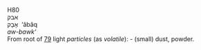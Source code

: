 <body>
  <p>H80<br>  אבק  <br> אָבָק  ‎  ‘âbâq  <br><i>aw-bawk‘ </i><br>From root of <a href="h0079.htm">79</a>  light <i>particles</i> (as <i>volatile</i>): - (small) dust, powder.<br></p>
 </body>
